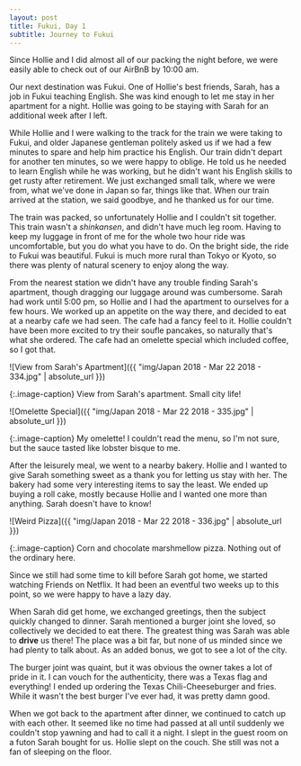 ```yaml
---
layout: post
title: Fukui, Day 1
subtitle: Journey to Fukui
---
```

Since Hollie and I did almost all of our packing the night before, we were easily able to check out of our AirBnB by 10:00 am.

Our next destination was Fukui. One of Hollie's best friends, Sarah, has a job in Fukui teaching English. She was kind enough to let me stay in her apartment for a night. Hollie was going to be staying with Sarah for an additional week after I left. 

While Hollie and I were walking to the track for the train we were taking to Fukui, and older Japanese gentleman politely asked us if we had a few minutes to spare and help him practice his English. Our train didn't depart for another ten minutes, so we were happy to oblige. He told us he needed to learn English while he was working, but he didn't want his English skills to get rusty after retirement. We just exchanged small talk, where we were from, what we've done in Japan so far, things like that. When our train arrived at the station, we said goodbye, and he thanked us for our time.

The train was packed, so unfortunately Hollie and I couldn't sit together. This train wasn't a _shinkansen_, and didn't have much leg room. Having to keep my luggage in front of me for the whole two hour ride was uncomfortable, but you do what you have to do. On the bright side, the ride to Fukui was beautiful. Fukui is much more rural than Tokyo or Kyoto, so there was plenty of natural scenery to enjoy along the way.

From the nearest station we didn't have any trouble finding Sarah's apartment, though dragging our luggage around was cumbersome. Sarah had work until 5:00 pm, so Hollie and I had the apartment to ourselves for a few hours. We worked up an appetite on the way there, and decided to eat at a nearby cafe we had seen. The cafe had a fancy feel to it. Hollie couldn't have been more excited to try their soufle pancakes, so naturally that's what she ordered. The cafe had an omelette special which included coffee, so I got that. 

![View from Sarah's Apartment]({{ "img/Japan 2018 - Mar 22 2018 - 334.jpg" | absolute_url }})

{:.image-caption}
View from Sarah's apartment. Small city life!

![Omelette Special]({{ "img/Japan 2018 - Mar 22 2018 - 335.jpg" | absolute_url }})

{:.image-caption}
My omelette! I couldn't read the menu, so I'm not sure, but the sauce tasted like lobster bisque to me.

After the leisurely meal, we went to a nearby bakery. Hollie and I wanted to give Sarah something sweet as a thank you for letting us stay with her. The bakery had some very interesting items to say the least. We ended up buying a roll cake, mostly because Hollie and I wanted one more than anything. Sarah doesn't have to know!

![Weird Pizza]({{ "img/Japan 2018 - Mar 22 2018 - 336.jpg" | absolute_url }})

{:.image-caption}
Corn and chocolate marshmellow pizza. Nothing out of the ordinary here.

Since we still had some time to kill before Sarah got home, we started watching Friends on Netflix. It had been an eventful two weeks up to this point, so we were happy to have a lazy day.

When Sarah did get home, we exchanged greetings, then the subject quickly changed to dinner. Sarah mentioned a burger joint she loved, so collectively we decided to eat there. The greatest thing was Sarah was able to **drive** us there! The place was a bit far, but none of us minded since we had plenty to talk about. As an added bonus, we got to see a lot of the city.

The burger joint was quaint, but it was obvious the owner takes a lot of pride in it. I can vouch for the authenticity, there was a Texas flag and everything! I ended up ordering the Texas Chili-Cheeseburger and fries. While it wasn't the best burger I've ever had, it was pretty damn good. 

When we got back to the apartment after dinner, we continued to catch up with each other. It seemed like no time had passed at all until suddenly we couldn't stop yawning and had to call it a night. I slept in the guest room on a futon Sarah bought for us. Hollie slept on the couch. She still was not a fan of sleeping on the floor.